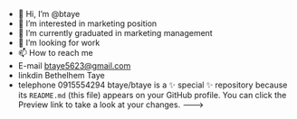 - 👋 Hi, I’m @btaye
- 👀 I’m interested in marketing position 
- 🌱 I’m currently graduated in marketing management 
- 💞️ I’m looking for work 
- 📫 How to reach me
- E-mail btaye5623@gmail.com
- linkdin Bethelhem Taye
- telephone 0915554294
btaye/btaye is a ✨ special ✨ repository because its `README.md` (this file) appears on your GitHub profile.
You can click the Preview link to take a look at your changes.
--->
